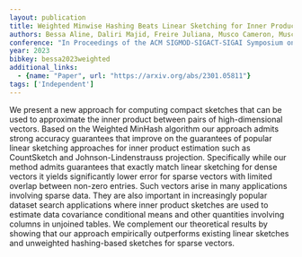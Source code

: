 ```yaml
---
layout: publication
title: Weighted Minwise Hashing Beats Linear Sketching for Inner Product Estimation
authors: Bessa Aline, Daliri Majid, Freire Juliana, Musco Cameron, Musco Christopher, Santos Aécio, Zhang Haoxiang
conference: "In Proceedings of the ACM SIGMOD-SIGACT-SIGAI Symposium on Principles of Database Systems"
year: 2023
bibkey: bessa2023weighted
additional_links:
  - {name: "Paper", url: "https://arxiv.org/abs/2301.05811"}
tags: ['Independent']
---
```

We present a new approach for computing compact sketches that can be used to approximate the inner product between pairs of high-dimensional vectors. Based on the Weighted MinHash algorithm our approach admits strong accuracy guarantees that improve on the guarantees of popular linear sketching approaches for inner product estimation such as CountSketch and Johnson-Lindenstrauss projection. Specifically while our method admits guarantees that exactly match linear sketching for dense vectors it yields significantly lower error for sparse vectors with limited overlap between non-zero entries. Such vectors arise in many applications involving sparse data. They are also important in increasingly popular dataset search applications where inner product sketches are used to estimate data covariance conditional means and other quantities involving columns in unjoined tables. We complement our theoretical results by showing that our approach empirically outperforms existing linear sketches and unweighted hashing-based sketches for sparse vectors.
